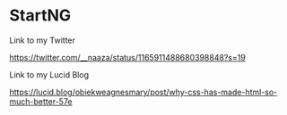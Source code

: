 # StartNG

Link to my Twitter

https://twitter.com/__naaza/status/1165911488680398848?s=19


Link to my Lucid Blog

https://lucid.blog/obiekweagnesmary/post/why-css-has-made-html-so-much-better-57e
